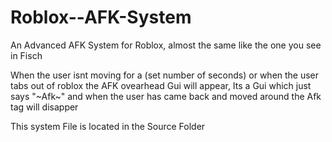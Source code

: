 # Roblox--AFK-System

An Advanced AFK System for Roblox, almost the same like the one you see in Fisch

When the user isnt moving for a (set number of seconds) or when the user tabs out of roblox the AFK ovearhead Gui will appear, Its a Gui which just says "~Afk~" and when the user has came back and moved around the Afk tag will disapper

  This system File is located in the Source Folder
